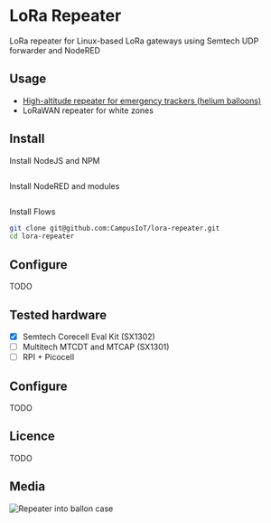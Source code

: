 # LoRa Repeater

LoRa repeater for Linux-based LoRa gateways using Semtech UDP forwarder and NodeRED

## Usage
* [High-altitude repeater for emergency trackers (helium balloons)](https://gricad-gitlab.univ-grenoble-alpes.fr/thingsat/public/-/tree/master/balloons/2021-04-15)
* LoRaWAN repeater for white zones

## Install
Install NodeJS and NPM
```bash

```

Install NodeRED and modules
```bash

```

Install Flows
```bash
git clone git@github.com:CampusIoT/lora-repeater.git
cd lora-repeater
```

## Configure
TODO

## Tested hardware
* [x] Semtech Corecell Eval Kit (SX1302)
* [ ] Multitech MTCDT and MTCAP  (SX1301)
* [ ] RPI + Picocell

## Configure
TODO

## Licence
TODO


## Media

![Repeater into ballon case](https://gricad-gitlab.univ-grenoble-alpes.fr/thingsat/public/-/raw/master/balloons/2021-04-15/media/case3-internal-floor.jpg)